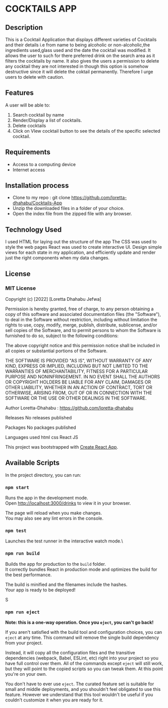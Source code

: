 # COCKTAILS APP
## Description
This is a Cocktail Application  that displays different varieties of Cocktails and their details i.e from name to being alcoholic or non-alcoholic,the ingredients used,glass used and the date the cocktail was modified. 
It allows the user to such for there preferred drink on the search area as it filters the cocktails by name.
It also gives the users a permission to delete any cocktail they are not interested in though this option is somehow destructive since it will delete the coktail permanently.
Therefore I urge users to delete with caution.
## Features
A user will be able to: 
1. Search cocktail by name
2. Render/Display a list of cocktails.
3. Delete cocktails
4. Click on VIew cocktail button to see the details of the specific selected cocktail.

## Requirements
* Access to a computing device
* Internet access
## Installation process
* Clone to my repo : git clone https://github.com/loretta-dhahabu/Cocktails-App
* Unzip the downloaded files in a folder of your choice.
* Open the index file from the zipped file with any browser.
## Technology Used
I used HTML for laying out the structure of the app
The CSS was used to style the web pages
React was used to create interactive UI. Design simple views for each state in my application, and efficiently update and render just the right components when my data changes.


## License 
### MIT License

Copyright (c) [2022] [Loretta Dhahabu Jefwa]

Permission is hereby granted, free of charge, to any person obtaining a copy of this software and associated documentation files (the "Software"), to deal in the Software without restriction, including without limitation the rights to use, copy, modify, merge, publish, distribute, sublicense, and/or sell copies of the Software, and to permit persons to whom the Software is furnished to do so, subject to the following conditions:

The above copyright notice and this permission notice shall be included in all copies or substantial portions of the Software.

THE SOFTWARE IS PROVIDED "AS IS", WITHOUT WARRANTY OF ANY KIND, EXPRESS OR IMPLIED, INCLUDING BUT NOT LIMITED TO THE WARRANTIES OF MERCHANTABILITY, FITNESS FOR A PARTICULAR PURPOSE AND NONINFRINGEMENT. IN NO EVENT SHALL THE AUTHORS OR COPYRIGHT HOLDERS BE LIABLE FOR ANY CLAIM, DAMAGES OR OTHER LIABILITY, WHETHER IN AN ACTION OF CONTRACT, TORT OR OTHERWISE, ARISING FROM, OUT OF OR IN CONNECTION WITH THE SOFTWARE OR THE USE OR OTHER DEALINGS IN THE SOFTWARE.

Author Loretta-Dhahabu : https://github.com/loretta-dhahabu

Releases
No releases published

Packages
No packages published

Languages used
html
css
React JS

This project was bootstrapped with [Create React App](https://github.com/facebook/create-react-app).

## Available Scripts

In the project directory, you can run:

### `npm start`

Runs the app in the development mode.\
Open [http://localhost:3000/drinks](http://localhost:3000/drinks) to view it in your browser.

The page will reload when you make changes.\
You may also see any lint errors in the console.

### `npm test`

Launches the test runner in the interactive watch mode.\

### `npm run build`

Builds the app for production to the `build` folder.\
It correctly bundles React in production mode and optimizes the build for the best performance.

The build is minified and the filenames include the hashes.\
Your app is ready to be deployed!

S
### `npm run eject`

**Note: this is a one-way operation. Once you `eject`, you can't go back!**

If you aren't satisfied with the build tool and configuration choices, you can `eject` at any time. This command will remove the single build dependency from your project.

Instead, it will copy all the configuration files and the transitive dependencies (webpack, Babel, ESLint, etc) right into your project so you have full control over them. All of the commands except `eject` will still work, but they will point to the copied scripts so you can tweak them. At this point you're on your own.

You don't have to ever use `eject`. The curated feature set is suitable for small and middle deployments, and you shouldn't feel obligated to use this feature. However we understand that this tool wouldn't be useful if you couldn't customize it when you are ready for it.

